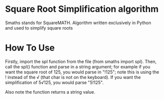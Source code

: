# Square Root Simplification algorithm



Smaths stands for SquareMATH. Algorithm written exclusively in Python and used to simplify square roots



# How To Use


Firstly, import the spl function from the file (from smaths import spl). Then, call the spl() function and parse in a string argument; for example if you want the square root of 125, you would parse in "!125"; note this is using the ! instead of the √ (that char is not on the keyboard). If you want the simplification of 5√125, you would parse "5!125".


Also note the function returns a string value.

